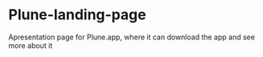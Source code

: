 # Plune-landing-page
Apresentation page for Plune.app, where it can download the app and see more about it
